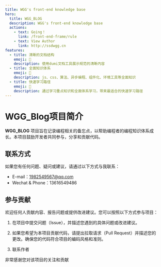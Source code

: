 ```yaml
---
title: WGG's front-end knowledge base
hero:
  title: WGG_BLOG
  description: WGG's front-end knowledge base
  actions:
    - text: Going！
      link: /front-end-frame/rule
    - text: View Author
      link: http://ssdwgg.cn
features:
  - title: 清晰的文档结构
    emoji: 👾
    description: 使用dumi文档工具展示规范的清晰内容
  - title: 全面知识体系
    emoji: 🌈
    description: js、css、算法、异步编程、组件化、环境工具等全面知识
  - title: 快速学习路径
    emoji: 🚀
    description: 通过学习重点知识和全面体系学习，带来最适合的快速学习路径
---
```


# WGG_Blog项目简介
  <div>
      <strong>WGG_BLOG</strong> 项目旨在记录编程相关的备忘点，以帮助编程者的编程知识体系成长。本项目鼓励开发者共同参与，分享和贡献代码。
  </div>

## 联系方式

如果您有任何问题、疑问或建议，请通过以下方式与我联系：

- E-mail：1982549567@qq.com
- Wechat & Phone：13616549486
## 参与贡献

欢迎任何人贡献内容、报告问题或提供改进建议。您可以按照以下方式参与项目：

1. 在项目中提交问题（Issue），并描述您遇到的具体问题或改进建议。

2. 如果您希望为本项目贡献代码，请提出拉取请求（Pull Request）并描述您的更改。确保您的代码符合项目的编码风格和准则。

3. 联系作者

非常感谢您对该项目的关注和贡献
